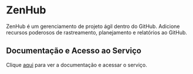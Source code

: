 # ZenHub

ZenHub é um gerenciamento de projeto ágil dentro do GitHub. Adicione recursos poderosos de rastreamento, planejamento e relatórios ao GitHub.

## Documentação e Acesso ao Serviço

Clique [aqui](https://www.zenhub.com) para ver a documentação e acessar o serviço.